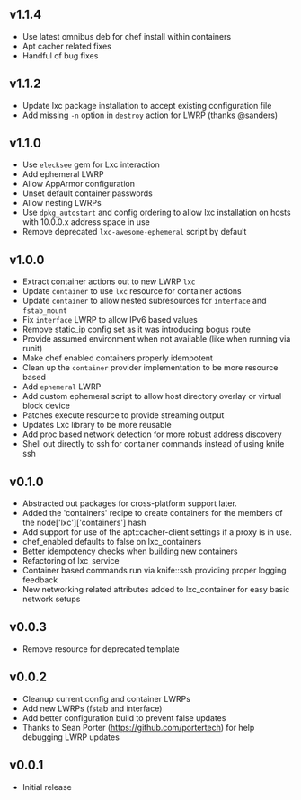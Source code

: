 ## v1.1.4
* Use latest omnibus deb for chef install within containers
* Apt cacher related fixes
* Handful of bug fixes

## v1.1.2
* Update lxc package installation to accept existing configuration file
* Add missing `-n` option in `destroy` action for LWRP (thanks @sanders)

## v1.1.0
* Use `elecksee` gem for Lxc interaction
* Add ephemeral LWRP
* Allow AppArmor configuration
* Unset default container passwords
* Allow nesting LWRPs
* Use `dpkg_autostart` and config ordering to allow lxc installation on hosts with 10.0.0.x address space in use
* Remove deprecated `lxc-awesome-ephemeral` script by default

## v1.0.0
* Extract container actions out to new LWRP `lxc`
* Update `container` to use `lxc` resource for container actions
* Update `container` to allow nested subresources for `interface` and `fstab_mount`
* Fix `interface` LWRP to allow IPv6 based values
* Remove static_ip config set as it was introducing bogus route
* Provide assumed environment when not available (like when running via runit)
* Make chef enabled containers properly idempotent
* Clean up the `container` provider implementation to be more resource based
* Add `ephemeral` LWRP
* Add custom ephemeral script to allow host directory overlay or virtual block device
* Patches execute resource to provide streaming output
* Updates Lxc library to be more reusable
* Add proc based network detection for more robust address discovery
* Shell out directly to ssh for container commands instead of using knife ssh

## v0.1.0
* Abstracted out packages for cross-platform support later.
* Added the 'containers' recipe to create containers for the members of the node['lxc']['containers'] hash
* Add support for use of the apt::cacher-client settings if a proxy is in use.
* chef_enabled defaults to false on lxc_containers
* Better idempotency checks when building new containers
* Refactoring of lxc_service
* Container based commands run via knife::ssh providing proper logging feedback
* New networking related attributes added to lxc_container for easy basic network setups

## v0.0.3
* Remove resource for deprecated template

## v0.0.2
* Cleanup current config and container LWRPs
* Add new LWRPs (fstab and interface)
* Add better configuration build to prevent false updates
* Thanks to Sean Porter (https://github.com/portertech) for help debugging LWRP updates

## v0.0.1
* Initial release
